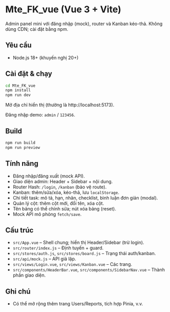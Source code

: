 # Mte_FK_vue (Vue 3 + Vite)

Admin panel mini với đăng nhập (mock), router và Kanban kéo-thả. Không dùng CDN; cài đặt bằng npm.

## Yêu cầu
- Node.js 18+ (khuyến nghị 20+)

## Cài đặt & chạy
```bash
cd Mte_FK_vue
npm install
npm run dev
```
Mở địa chỉ hiển thị (thường là http://localhost:5173).

Đăng nhập demo: `admin` / `123456`.

## Build
```bash
npm run build
npm run preview
```

## Tính năng
- Đăng nhập/đăng xuất (mock API).
- Giao diện admin: Header + Sidebar + nội dung.
- Router Hash: `/login`, `/kanban` (bảo vệ route).
- Kanban: thêm/sửa/xóa, kéo-thả, lưu `localStorage`.
- Chi tiết task: mô tả, hạn, nhãn, checklist, bình luận đơn giản (modal).
- Quản lý cột: thêm cột mới, đổi tên, xóa cột.
- Tên bảng có thể chỉnh sửa; nút xóa bảng (reset).
- Mock API mô phỏng `fetch/save`.

## Cấu trúc
- `src/App.vue` – Shell chung; hiển thị Header/Sidebar (trừ login).
- `src/router/index.js` – Định tuyến + guard.
- `src/stores/auth.js`, `src/stores/board.js` – Trạng thái auth/kanban.
- `src/api/mock.js` – API giả lập.
- `src/views/Login.vue`, `src/views/Kanban.vue` – Các trang.
- `src/components/HeaderBar.vue`, `src/components/SidebarNav.vue` – Thành phần giao diện.

## Ghi chú
- Có thể mở rộng thêm trang Users/Reports, tích hợp Pinia, v.v.
